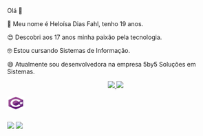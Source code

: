 Olá 👋

 🤗 Meu nome é Heloísa Dias Fahl, tenho 19 anos. 

 😍 Descobri aos 17 anos minha paixão pela tecnologia.
 
 🤓 Estou cursando Sistemas de Informação.
 
 😄 Atualmente sou desenvolvedora na empresa 5by5 Soluções em Sistemas.
 <div align="center">
  <a href="https://github.com/HeloisaDiasFahl2004">
  <img height="180em" src="https://github-readme-stats.vercel.app/api?username=HeloisaDiasFahl2004&show_icons=true&theme=dracula&include_all_commits=true&count_private=true"/>
  <img height="180em" src="https://github-readme-stats.vercel.app/api/top-langs/?username=HeloisaDiasFahl2004&layout=compact&langs_count=7&theme=dracula"/>
  
</div>
<div style="display: inline_block"><br>
 <img align="center" alt="Helo-Csharp" height="30" width="40" src="https://raw.githubusercontent.com/devicons/devicon/master/icons/csharp/csharp-original.svg">
<i class="devicon-csharp-plain colored"></i>
</div>

 ##
 <div> 
  <a href="https://instagram.com/helo_fahl" target="_blank"><img src="https://img.shields.io/badge/-Instagram-%23E4405F?style=for-the-badge&logo=instagram&logoColor=white" target="_blank"></a>
  <a href="https://www.linkedin.com/in/heloisa-dias-fahl-54794b22b/" target="_blank"><img src="https://img.shields.io/badge/-LinkedIn-%230077B5?style=for-the-badge&logo=linkedin&logoColor=white" target="_blank"></a> 
  </div>
</div>

